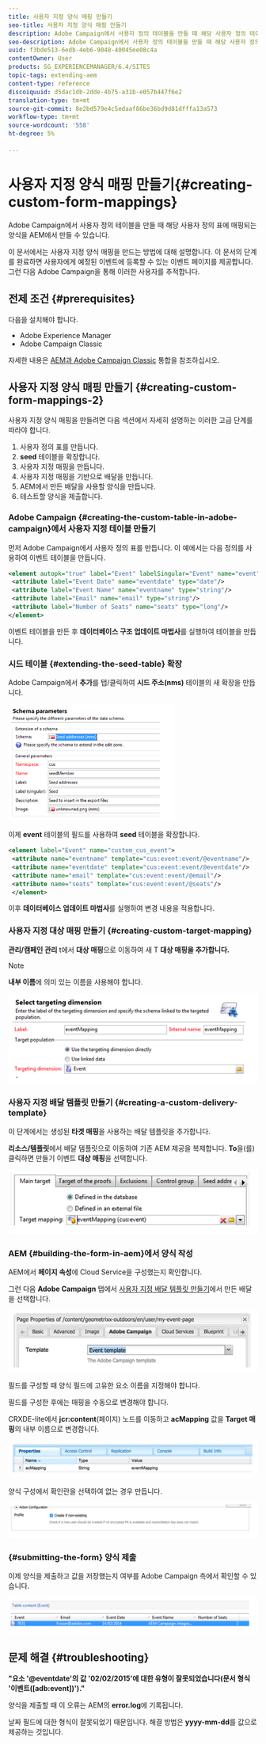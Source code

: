 ```yaml
---
title: 사용자 지정 양식 매핑 만들기
seo-title: 사용자 지정 양식 매핑 만들기
description: Adobe Campaign에서 사용자 정의 테이블을 만들 때 해당 사용자 정의 테이블로 매핑되는 양식을 AEM에서 만들 수 있습니다
seo-description: Adobe Campaign에서 사용자 정의 테이블을 만들 때 해당 사용자 정의 테이블로 매핑되는 양식을 AEM에서 만들 수 있습니다
uuid: f3bde513-6edb-4eb6-9048-40045ee08c4a
contentOwner: User
products: SG_EXPERIENCEMANAGER/6.4/SITES
topic-tags: extending-aem
content-type: reference
discoiquuid: d5dac1db-2dde-4b75-a31b-e057b447f6e2
translation-type: tm+mt
source-git-commit: 8e2bd579e4c5edaaf86be36bd9d81dfffa13a573
workflow-type: tm+mt
source-wordcount: '558'
ht-degree: 5%

---
```



# 사용자 지정 양식 매핑 만들기{#creating-custom-form-mappings}

Adobe Campaign에서 사용자 정의 테이블을 만들 때 해당 사용자 정의 표에 매핑되는 양식을 AEM에서 만들 수 있습니다.

이 문서에서는 사용자 지정 양식 매핑을 만드는 방법에 대해 설명합니다. 이 문서의 단계를 완료하면 사용자에게 예정된 이벤트에 등록할 수 있는 이벤트 페이지를 제공합니다. 그런 다음 Adobe Campaign을 통해 이러한 사용자를 추적합니다.

## 전제 조건 {#prerequisites}

다음을 설치해야 합니다.

* Adobe Experience Manager
* Adobe Campaign Classic

자세한 내용은 [AEM과 Adobe Campaign Classic](/help/sites-administering/campaignonpremise.md) 통합을 참조하십시오.

## 사용자 지정 양식 매핑 만들기 {#creating-custom-form-mappings-2}

사용자 지정 양식 매핑을 만들려면 다음 섹션에서 자세히 설명하는 이러한 고급 단계를 따라야 합니다.

1. 사용자 정의 표를 만듭니다.
1. **seed** 테이블을 확장합니다.
1. 사용자 지정 매핑을 만듭니다.
1. 사용자 지정 매핑을 기반으로 배달을 만듭니다.
1. AEM에서 만든 배달을 사용할 양식을 만듭니다.
1. 테스트할 양식을 제출합니다.

### Adobe Campaign {#creating-the-custom-table-in-adobe-campaign}에서 사용자 지정 테이블 만들기

먼저 Adobe Campaign에서 사용자 정의 표를 만듭니다. 이 예에서는 다음 정의를 사용하여 이벤트 테이블을 만듭니다.

```xml
<element autopk="true" label="Event" labelSingular="Event" name="event">
 <attribute label="Event Date" name="eventdate" type="date"/>
 <attribute label="Event Name" name="eventname" type="string"/>
 <attribute label="Email" name="email" type="string"/>
 <attribute label="Number of Seats" name="seats" type="long"/>
</element>
```

이벤트 테이블을 만든 후 **데이터베이스 구조 업데이트 마법사**&#x200B;를 실행하여 테이블을 만듭니다.

### 시드 테이블 {#extending-the-seed-table} 확장

Adobe Campaign에서 **추가**&#x200B;를 탭/클릭하여 **시드 주소(nms)** 테이블의 새 확장을 만듭니다.

![chlimage_1-194](assets/chlimage_1-194.png)

이제 **event** 테이블의 필드를 사용하여 **seed** 테이블을 확장합니다.

```xml
<element label="Event" name="custom_cus_event">
 <attribute name="eventname" template="cus:event:event/@eventname"/>
 <attribute name="eventdate" template="cus:event:event/@eventdate"/>
 <attribute name="email" template="cus:event:event/@email"/>
 <attribute name="seats" template="cus:event:event/@seats"/>
 </element>
```

이후 **데이터베이스 업데이트 마법사**&#x200B;를 실행하여 변경 내용을 적용합니다.

### 사용자 지정 대상 매핑 만들기 {#creating-custom-target-mapping}

**관리/캠페인 관리** t에서 **대상 매핑**&#x200B;으로 이동하여 새 T **대상 매핑을 추가합니다.**

>[!NOTE]
>
>**내부 이름**&#x200B;에 의미 있는 이름을 사용해야 합니다.

![chlimage_1-195](assets/chlimage_1-195.png)

### 사용자 지정 배달 템플릿 만들기 {#creating-a-custom-delivery-template}

이 단계에서는 생성된 **타겟 매핑**&#x200B;을 사용하는 배달 템플릿을 추가합니다.

**리소스/템플릿**&#x200B;에서 배달 템플릿으로 이동하여 기존 AEM 제공을 복제합니다. **To**&#x200B;을(를) 클릭하면 만들기 이벤트 **대상 매핑**&#x200B;을 선택합니다.

![chlimage_1-196](assets/chlimage_1-196.png)

### AEM {#building-the-form-in-aem}에서 양식 작성

AEM에서 **페이지 속성**&#x200B;에 Cloud Service을 구성했는지 확인합니다.

그런 다음 **Adobe Campaign** 탭에서 [사용자 지정 배달 템플릿 만들기](#creating-a-custom-delivery-template)에서 만든 배달을 선택합니다.

![chlimage_1-197](assets/chlimage_1-197.png)

필드를 구성할 때 양식 필드에 고유한 요소 이름을 지정해야 합니다.

필드를 구성한 후에는 매핑을 수동으로 변경해야 합니다.

CRXDE-lite에서 **jcr:content**(페이지) 노드를 이동하고 **acMapping** 값을 **Target 매핑**&#x200B;의 내부 이름으로 변경합니다.

![chlimage_1-198](assets/chlimage_1-198.png)

양식 구성에서 확인란을 선택하여 없는 경우 만듭니다.

![chlimage_1-199](assets/chlimage_1-199.png)

### {#submitting-the-form} 양식 제출

이제 양식을 제출하고 값을 저장했는지 여부를 Adobe Campaign 측에서 확인할 수 있습니다.

![chlimage_1-200](assets/chlimage_1-200.png)

## 문제 해결 {#troubleshooting}

**&quot;요소 &#39;@eventdate&#39;의 값 &#39;02/02/2015&#39;에 대한 유형이 잘못되었습니다(문서 형식 &#39;이벤트([adb:event])&#39;).&quot;**

양식을 제출할 때 이 오류는 AEM의 **error.log**&#x200B;에 기록됩니다.

날짜 필드에 대한 형식이 잘못되었기 때문입니다. 해결 방법은 **yyyy-mm-dd**&#x200B;를 값으로 제공하는 것입니다.

